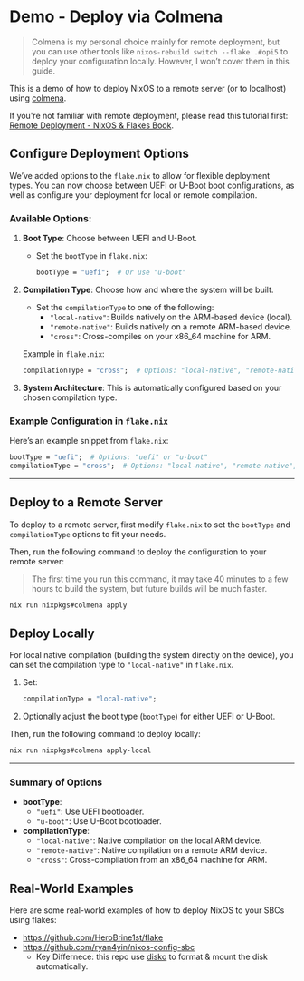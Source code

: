 # Demo - Deploy via Colmena

> Colmena is my personal choice mainly for remote deployment, but you can use other tools like `nixos-rebuild switch --flake .#opi5` to deploy your configuration locally. However, I won’t cover them in this guide.

This is a demo of how to deploy NixOS to a remote server (or to localhost) using [colmena](https://github.com/zhaofengli/colmena).

If you're not familiar with remote deployment, please read this tutorial first: [Remote Deployment - NixOS & Flakes Book](https://nixos-and-flakes.thiscute.world/best-practices/remote-deployment).

## Configure Deployment Options

We’ve added options to the `flake.nix` to allow for flexible deployment types. You can now choose between UEFI or U-Boot boot configurations, as well as configure your deployment for local or remote compilation.

### Available Options:

1. **Boot Type**: Choose between UEFI and U-Boot.

   - Set the `bootType` in `flake.nix`:
     ```nix
     bootType = "uefi";  # Or use "u-boot"
     ```

2. **Compilation Type**: Choose how and where the system will be built.

   - Set the `compilationType` to one of the following:
     - `"local-native"`: Builds natively on the ARM-based device (local).
     - `"remote-native"`: Builds natively on a remote ARM-based device.
     - `"cross"`: Cross-compiles on your x86_64 machine for ARM.

   Example in `flake.nix`:

   ```nix
   compilationType = "cross";  # Options: "local-native", "remote-native", "cross"
   ```

3. **System Architecture**: This is automatically configured based on your chosen compilation type.

### Example Configuration in `flake.nix`

Here’s an example snippet from `flake.nix`:

```nix
bootType = "uefi";  # Options: "uefi" or "u-boot"
compilationType = "cross";  # Options: "local-native", "remote-native", or "cross"
```

---

## Deploy to a Remote Server

To deploy to a remote server, first modify `flake.nix` to set the `bootType` and `compilationType` options to fit your needs.

Then, run the following command to deploy the configuration to your remote server:

> The first time you run this command, it may take 40 minutes to a few hours to build the system, but future builds will be much faster.

```bash
nix run nixpkgs#colmena apply
```

## Deploy Locally

For local native compilation (building the system directly on the device), you can set the compilation type to `"local-native"` in `flake.nix`.

1. Set:
   ```nix
   compilationType = "local-native";
   ```
2. Optionally adjust the boot type (`bootType`) for either UEFI or U-Boot.

Then, run the following command to deploy locally:

```bash
nix run nixpkgs#colmena apply-local
```

---

### Summary of Options

- **bootType**:
  - `"uefi"`: Use UEFI bootloader.
  - `"u-boot"`: Use U-Boot bootloader.
- **compilationType**:
  - `"local-native"`: Native compilation on the local ARM device.
  - `"remote-native"`: Native compilation on a remote ARM device.
  - `"cross"`: Cross-compilation from an x86_64 machine for ARM.

## Real-World Examples

Here are some real-world examples of how to deploy NixOS to your SBCs using flakes:

- https://github.com/HeroBrine1st/flake
- https://github.com/ryan4yin/nixos-config-sbc
  - Key Differnece: this repo use [disko] to format & mount the disk automatically.

[disko]: https://github.com/nix-community/disko
